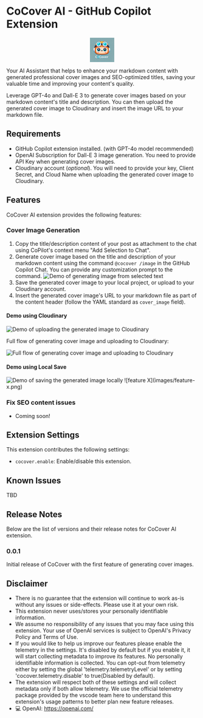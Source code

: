 # CoCover AI - GitHub Copilot Extension

<img src="./Cocover.png" height=64 style="margin:auto; display:block;"/>

Your AI Assistant that helps to enhance your markdown content with generated professional cover images and SEO-optimized titles, saving your valuable time and improving your content's quality.

Leverage GPT-4o and Dall-E 3 to generate cover images based on your markdown content's title and description. You can then upload the generated cover image to Cloudinary and insert the image URL to your markdown file.

## Requirements

- GitHub Copilot extension installed. (with GPT-4o model recommended)
- OpenAI Subscription for Dall-E 3 image generation. You need to provide API Key when generating cover images.
- Cloudinary account (_optional_). You will need to provide your key, Client Secret, and Cloud Name when uploading the generated cover image to Cloudinary.

## Features

CoCover AI extension provides the following features:

### Cover Image Generation

1. Copy the title/description content of your post as attachment to the chat using CoPilot's context menu "Add Selection to Chat".
2. Generate cover image based on the title and description of your markdown content using the command `@cocover /image` in the GitHub Copilot Chat. You can provide any customization prompt to the command.
   ![Demo of generating image from selected text](https://res.cloudinary.com/mayashavin/image/upload/v1730116072/cocover/demo_cocover_1.gif)
3. Save the generated cover image to your local project, or upload to your Cloudinary account.
4. Insert the generated cover image's URL to your markdown file as part of the content header (follow the YAML standard as `cover_image` field).

#### Demo using Cloudinary

![Demo of uploading the generated image to Cloudinary](https://res.cloudinary.com/mayashavin/image/upload/v1730116064/cocover/cocover_cloudinary.gif)

Full flow of generating cover image and uploading to Cloudinary:

![Full flow of generating cover image and uploading to Cloudinary](https://res.cloudinary.com/mayashavin/image/upload/v1730116064/cocover/full_flow_cloudinary.gif)

#### Demo using Local Save

![Demo of saving the generated image locally](https://res.cloudinary.com/mayashavin/image/upload/v1730116064/cocover/fullflow_save.gif)
\!\[feature X\]\(images/feature-x.png\)

### Fix SEO content issues

- Coming soon!

## Extension Settings

This extension contributes the following settings:

- `cocover.enable`: Enable/disable this extension.

## Known Issues

TBD

## Release Notes

Below are the list of versions and their release notes for CoCover AI extension.

### 0.0.1

Initial release of CoCover with the first feature of generating cover images.

## Disclaimer

- There is no guarantee that the extension will continue to work as-is without any issues or side-effects. Please use it at your own risk.
- This extension never uses/stores your personally identifiable information.
- We assume no responsibility of any issues that you may face using this extension. Your use of OpenAI services is subject to OpenAI's Privacy Policy and Terms of Use.
- If you would like to help us improve our features please enable the telemetry in the settings. It's disabled by default but if you enable it, it will start collecting metadata to improve its features. No personally identifiable information is collected. You can opt-out from telemetry either by setting the global 'telemetry.telemetryLevel' or by setting 'cocover.telemetry.disable' to true(Disabled by default).
- The extension will respect both of these settings and will collect metadata only if both allow telemetry. We use the official telemetry package provided by the vscode team here to understand this extension's usage patterns to better plan new feature releases.
- 💻 OpenAI: <https://openai.com/>
